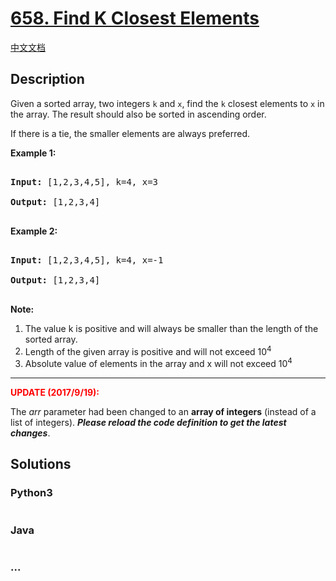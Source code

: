 # [658. Find K Closest Elements](https://leetcode.com/problems/find-k-closest-elements)

[中文文档](/solution/0600-0699/0658.Find%20K%20Closest%20Elements/README.md)

## Description

<p>

Given a sorted array, two integers <code>k</code> and <code>x</code>, find the <code>k</code> closest elements to <code>x</code> in the array. The result should also be sorted in ascending order.

If there is a tie, the smaller elements are always preferred.

</p>

<p><b>Example 1:</b><br />

<pre>

<b>Input:</b> [1,2,3,4,5], k=4, x=3

<b>Output:</b> [1,2,3,4]

</pre>

</p>

<p><b>Example 2:</b><br />

<pre>

<b>Input:</b> [1,2,3,4,5], k=4, x=-1

<b>Output:</b> [1,2,3,4]

</pre>

</p>

<p><b>Note:</b><br>

<ol>

<li>The value k is positive and will always be smaller than the length of the sorted array.</li>

<li> Length of the given array is positive and will not exceed 10<sup>4</sup></li>

<li> Absolute value of elements in the array and x will not exceed 10<sup>4</sup></li>

</ol>

</p>

<hr />

<p>

<b><font color="red">UPDATE (2017/9/19):</font></b><br />

The <i>arr</i> parameter had been changed to an <b>array of integers</b> (instead of a list of integers). <b><i>Please reload the code definition to get the latest changes</i></b>.

</p>

## Solutions

<!-- tabs:start -->

### **Python3**

```python

```

### **Java**

```java

```

### **...**

```

```

<!-- tabs:end -->
